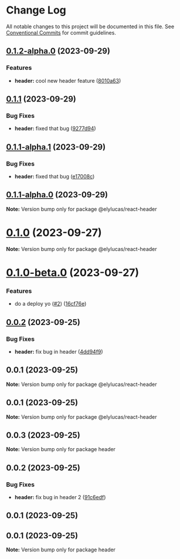 # Change Log

All notable changes to this project will be documented in this file.
See [Conventional Commits](https://conventionalcommits.org) for commit guidelines.

## [0.1.2-alpha.0](https://github.com/elylucas/lerna-getting-started/compare/@elylucas/react-header@0.1.1...@elylucas/react-header@0.1.2-alpha.0) (2023-09-29)


### Features

* **header:** cool new header feature ([8010a63](https://github.com/elylucas/lerna-getting-started/commit/8010a636b2725cb46cd663b1ef7a2b25c69727d8))





## [0.1.1](https://github.com/elylucas/lerna-getting-started/compare/@elylucas/react-header@0.1.1-alpha.0...@elylucas/react-header@0.1.1) (2023-09-29)


### Bug Fixes

* **header:** fixed that bug ([9277d94](https://github.com/elylucas/lerna-getting-started/commit/9277d9405e7192381a6a45a74a3c567e1bafac88))





## [0.1.1-alpha.1](https://github.com/elylucas/lerna-getting-started/compare/@elylucas/react-header@0.1.1-alpha.0...@elylucas/react-header@0.1.1-alpha.1) (2023-09-29)


### Bug Fixes

* **header:** fixed that bug ([e17008c](https://github.com/elylucas/lerna-getting-started/commit/e17008c03b52b54a58f143f1cf24cbf915c18dcc))





## [0.1.1-alpha.0](https://github.com/elylucas/lerna-getting-started/compare/@elylucas/react-header@0.1.0-beta.0...@elylucas/react-header@0.1.1-alpha.0) (2023-09-29)

**Note:** Version bump only for package @elylucas/react-header





# [0.1.0](https://github.com/elylucas/lerna-getting-started/compare/@elylucas/react-header@0.1.0-beta.0...@elylucas/react-header@0.1.0) (2023-09-27)

**Note:** Version bump only for package @elylucas/react-header





# [0.1.0-beta.0](https://github.com/elylucas/lerna-getting-started/compare/@elylucas/react-header@0.0.2...@elylucas/react-header@0.1.0-beta.0) (2023-09-27)


### Features

* do a deploy yo ([#2](https://github.com/elylucas/lerna-getting-started/issues/2)) ([16cf76e](https://github.com/elylucas/lerna-getting-started/commit/16cf76ea1d3bd639e47bed4d94131b611115a31a))





## [0.0.2](https://github.com/elylucas/lerna-getting-started/compare/@elylucas/react-header@0.0.1...@elylucas/react-header@0.0.2) (2023-09-25)


### Bug Fixes

* **header:** fix bug in header ([4dd94f9](https://github.com/elylucas/lerna-getting-started/commit/4dd94f91aa6cd15d0f70f2322277e53e514adc46))





## 0.0.1 (2023-09-25)

**Note:** Version bump only for package @elylucas/react-header





## 0.0.1 (2023-09-25)

**Note:** Version bump only for package @elylucas/react-header





## 0.0.3 (2023-09-25)

**Note:** Version bump only for package header





## 0.0.2 (2023-09-25)


### Bug Fixes

* **header:** fix bug in header 2 ([91c6edf](https://github.com/elylucas/lerna-getting-started/commit/91c6edf7596cef5c41378d961db827eaee24a7c3))



## 0.0.1 (2023-09-25)





## 0.0.1 (2023-09-25)

**Note:** Version bump only for package header
